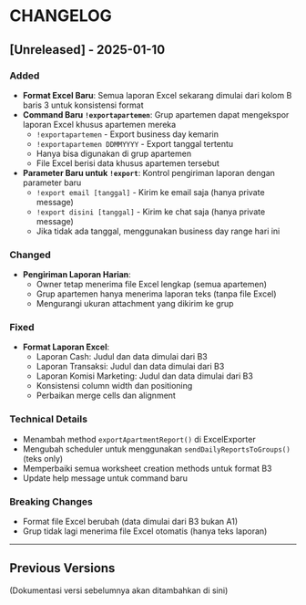 # CHANGELOG

## [Unreleased] - 2025-01-10

### Added
- **Format Excel Baru**: Semua laporan Excel sekarang dimulai dari kolom B baris 3 untuk konsistensi format
- **Command Baru `!exportapartemen`**: Grup apartemen dapat mengekspor laporan Excel khusus apartemen mereka
  - `!exportapartemen` - Export business day kemarin
  - `!exportapartemen DDMMYYYY` - Export tanggal tertentu
  - Hanya bisa digunakan di grup apartemen
  - File Excel berisi data khusus apartemen tersebut
- **Parameter Baru untuk `!export`**: Kontrol pengiriman laporan dengan parameter baru
  - `!export email [tanggal]` - Kirim ke email saja (hanya private message)
  - `!export disini [tanggal]` - Kirim ke chat saja (hanya private message)
  - Jika tidak ada tanggal, menggunakan business day range hari ini

### Changed
- **Pengiriman Laporan Harian**: 
  - Owner tetap menerima file Excel lengkap (semua apartemen)
  - Grup apartemen hanya menerima laporan teks (tanpa file Excel)
  - Mengurangi ukuran attachment yang dikirim ke grup

### Fixed
- **Format Laporan Excel**:
  - Laporan Cash: Judul dan data dimulai dari B3
  - Laporan Transaksi: Judul dan data dimulai dari B3  
  - Laporan Komisi Marketing: Judul dan data dimulai dari B3
  - Konsistensi column width dan positioning
  - Perbaikan merge cells dan alignment

### Technical Details
- Menambah method `exportApartmentReport()` di ExcelExporter
- Mengubah scheduler untuk menggunakan `sendDailyReportsToGroups()` (teks only)
- Memperbaiki semua worksheet creation methods untuk format B3
- Update help message untuk command baru

### Breaking Changes
- Format file Excel berubah (data dimulai dari B3 bukan A1)
- Grup tidak lagi menerima file Excel otomatis (hanya teks laporan)

---

## Previous Versions
(Dokumentasi versi sebelumnya akan ditambahkan di sini)
